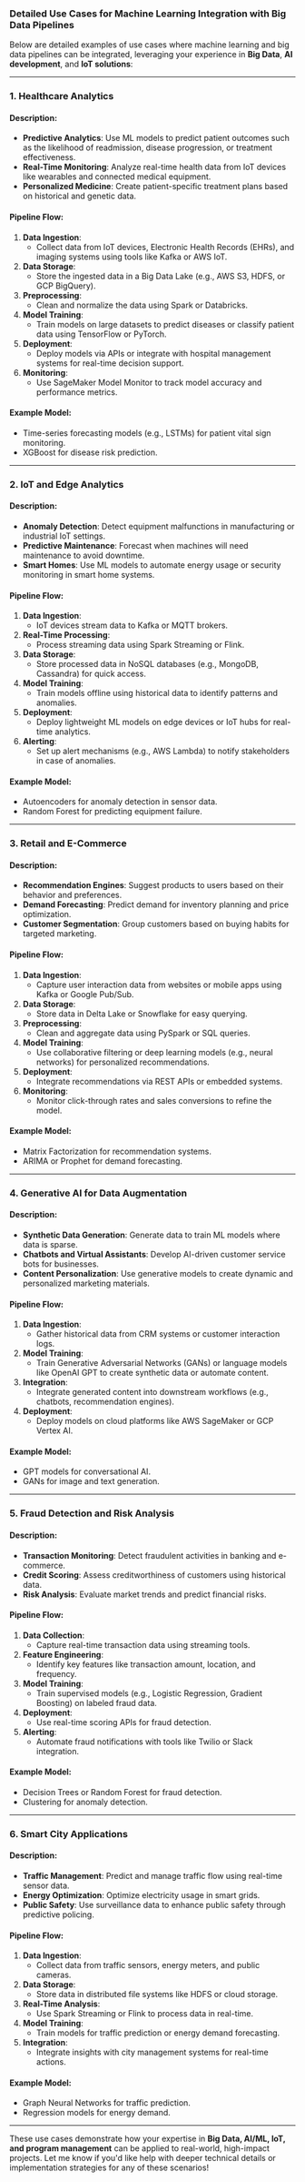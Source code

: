 ### Detailed Use Cases for **Machine Learning Integration with Big Data Pipelines**

Below are detailed examples of use cases where machine learning and big data pipelines can be integrated, leveraging your experience in **Big Data**, **AI development**, and **IoT solutions**:

---

### 1. **Healthcare Analytics**
#### Description:
   - **Predictive Analytics**: Use ML models to predict patient outcomes such as the likelihood of readmission, disease progression, or treatment effectiveness.
   - **Real-Time Monitoring**: Analyze real-time health data from IoT devices like wearables and connected medical equipment.
   - **Personalized Medicine**: Create patient-specific treatment plans based on historical and genetic data.

#### Pipeline Flow:
   1. **Data Ingestion**:
      - Collect data from IoT devices, Electronic Health Records (EHRs), and imaging systems using tools like Kafka or AWS IoT.
   2. **Data Storage**:
      - Store the ingested data in a Big Data Lake (e.g., AWS S3, HDFS, or GCP BigQuery).
   3. **Preprocessing**:
      - Clean and normalize the data using Spark or Databricks.
   4. **Model Training**:
      - Train models on large datasets to predict diseases or classify patient data using TensorFlow or PyTorch.
   5. **Deployment**:
      - Deploy models via APIs or integrate with hospital management systems for real-time decision support.
   6. **Monitoring**:
      - Use SageMaker Model Monitor to track model accuracy and performance metrics.

#### Example Model:
   - Time-series forecasting models (e.g., LSTMs) for patient vital sign monitoring.
   - XGBoost for disease risk prediction.

---

### 2. **IoT and Edge Analytics**
#### Description:
   - **Anomaly Detection**: Detect equipment malfunctions in manufacturing or industrial IoT settings.
   - **Predictive Maintenance**: Forecast when machines will need maintenance to avoid downtime.
   - **Smart Homes**: Use ML models to automate energy usage or security monitoring in smart home systems.

#### Pipeline Flow:
   1. **Data Ingestion**:
      - IoT devices stream data to Kafka or MQTT brokers.
   2. **Real-Time Processing**:
      - Process streaming data using Spark Streaming or Flink.
   3. **Data Storage**:
      - Store processed data in NoSQL databases (e.g., MongoDB, Cassandra) for quick access.
   4. **Model Training**:
      - Train models offline using historical data to identify patterns and anomalies.
   5. **Deployment**:
      - Deploy lightweight ML models on edge devices or IoT hubs for real-time analytics.
   6. **Alerting**:
      - Set up alert mechanisms (e.g., AWS Lambda) to notify stakeholders in case of anomalies.

#### Example Model:
   - Autoencoders for anomaly detection in sensor data.
   - Random Forest for predicting equipment failure.

---

### 3. **Retail and E-Commerce**
#### Description:
   - **Recommendation Engines**: Suggest products to users based on their behavior and preferences.
   - **Demand Forecasting**: Predict demand for inventory planning and price optimization.
   - **Customer Segmentation**: Group customers based on buying habits for targeted marketing.

#### Pipeline Flow:
   1. **Data Ingestion**:
      - Capture user interaction data from websites or mobile apps using Kafka or Google Pub/Sub.
   2. **Data Storage**:
      - Store data in Delta Lake or Snowflake for easy querying.
   3. **Preprocessing**:
      - Clean and aggregate data using PySpark or SQL queries.
   4. **Model Training**:
      - Use collaborative filtering or deep learning models (e.g., neural networks) for personalized recommendations.
   5. **Deployment**:
      - Integrate recommendations via REST APIs or embedded systems.
   6. **Monitoring**:
      - Monitor click-through rates and sales conversions to refine the model.

#### Example Model:
   - Matrix Factorization for recommendation systems.
   - ARIMA or Prophet for demand forecasting.

---

### 4. **Generative AI for Data Augmentation**
#### Description:
   - **Synthetic Data Generation**: Generate data to train ML models where data is sparse.
   - **Chatbots and Virtual Assistants**: Develop AI-driven customer service bots for businesses.
   - **Content Personalization**: Use generative models to create dynamic and personalized marketing materials.

#### Pipeline Flow:
   1. **Data Ingestion**:
      - Gather historical data from CRM systems or customer interaction logs.
   2. **Model Training**:
      - Train Generative Adversarial Networks (GANs) or language models like OpenAI GPT to create synthetic data or automate content.
   3. **Integration**:
      - Integrate generated content into downstream workflows (e.g., chatbots, recommendation engines).
   4. **Deployment**:
      - Deploy models on cloud platforms like AWS SageMaker or GCP Vertex AI.

#### Example Model:
   - GPT models for conversational AI.
   - GANs for image and text generation.

---

### 5. **Fraud Detection and Risk Analysis**
#### Description:
   - **Transaction Monitoring**: Detect fraudulent activities in banking and e-commerce.
   - **Credit Scoring**: Assess creditworthiness of customers using historical data.
   - **Risk Analysis**: Evaluate market trends and predict financial risks.

#### Pipeline Flow:
   1. **Data Collection**:
      - Capture real-time transaction data using streaming tools.
   2. **Feature Engineering**:
      - Identify key features like transaction amount, location, and frequency.
   3. **Model Training**:
      - Train supervised models (e.g., Logistic Regression, Gradient Boosting) on labeled fraud data.
   4. **Deployment**:
      - Use real-time scoring APIs for fraud detection.
   5. **Alerting**:
      - Automate fraud notifications with tools like Twilio or Slack integration.

#### Example Model:
   - Decision Trees or Random Forest for fraud detection.
   - Clustering for anomaly detection.

---

### 6. **Smart City Applications**
#### Description:
   - **Traffic Management**: Predict and manage traffic flow using real-time sensor data.
   - **Energy Optimization**: Optimize electricity usage in smart grids.
   - **Public Safety**: Use surveillance data to enhance public safety through predictive policing.

#### Pipeline Flow:
   1. **Data Ingestion**:
      - Collect data from traffic sensors, energy meters, and public cameras.
   2. **Data Storage**:
      - Store data in distributed file systems like HDFS or cloud storage.
   3. **Real-Time Analysis**:
      - Use Spark Streaming or Flink to process data in real-time.
   4. **Model Training**:
      - Train models for traffic prediction or energy demand forecasting.
   5. **Integration**:
      - Integrate insights with city management systems for real-time actions.

#### Example Model:
   - Graph Neural Networks for traffic prediction.
   - Regression models for energy demand.

---

These use cases demonstrate how your expertise in **Big Data, AI/ML, IoT, and program management** can be applied to real-world, high-impact projects. Let me know if you'd like help with deeper technical details or implementation strategies for any of these scenarios!
